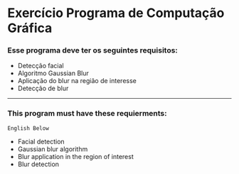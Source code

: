# Exercício Programa de Computação Gráfica

### Esse programa deve ter os seguintes requisitos:
- Detecção facial
- Algoritmo Gaussian Blur
- Aplicação do blur na região de interesse
- Detecção de blur
---
### This program must have these requierments:
```English Below```
- Facial detection
- Gaussian blur algorithm
- Blur application in the region of interest
- Blur detection

